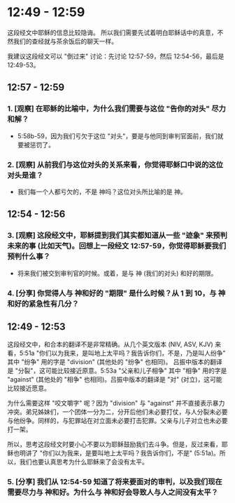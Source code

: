 # 12:49 - 12:59 

这段经文中耶稣的信息比较隐诲。
所以我们需要先试着明白耶稣话中的真意，不然我们的查经就与茶余饭后的聊天一样。

我建议这段经文可以 "倒过来" 讨论：先讨论 12:57-59，然后 12:54-56，最后是 12:49-53。

## 12:57 - 12:59

### 1. [观察] 在耶稣的比喻中，为什么我们需要与这位 "告你的对头" 尽力和解？

* 5:58b-59，因为我们亏欠于这位 "对头"，要是与他同到审判官面前，我们就要被惩罚了。

### 2. [观察] 从前我们与这位对头的关系来看，你觉得耶稣口中说的这位对头是谁？

* 我们每一个人都亏欠的，不是 神吗？这位对头所比喻的是 神。

## 12:54 - 12:56 

### 3. [观察] 这段经文中，耶稣提到我们其实都知道从一些 "迹象" 来预判未来的事 (比如天气)。回想上一段经文 12:57-59，你觉得耶稣要我们预判什么事？

* 将来我们被交到审判官的时候。或着，是与 神 (我们的对头) 和好的期限。

### 4. [分享] 你觉得人与 神和好的 "期限" 是什么时候？从 1 到 10，与 神和好的紧急性有几分？

## 12:49 - 12:53

这段经文中，和合本的翻译不是非常精确。从几个英文版本 (NIV, ASV, KJV) 来看，5:51a "你们以为我来，是叫地上太平吗？我告诉你们，不是，乃是叫人纷争" 其中 "纷争" 用的字是 "division" (其他处的 "纷争" 也相同)。 吕振中版本的翻译是 "分裂"，这可能比较接近原意。5:53a "父亲和儿子相争" 其中 "相争" 用的字是 "against" (其他处的 "相争" 也相同)。吕振中版本的翻译是 "对" (对立)，这可能比较接近愿意。

为什么需要这样 "咬文嚼字" 呢？因为 "division" 与 "against" 并不直接表示暴力冲突。弟兄姊妹们，一个团体一分为二，分开后他们未必要打仗，与人分裂未必要与他纷争。同样的，与犯罪站在对立面未必要打击犯罪。父亲与儿子对立也未必要打一架。

所以，思考这段经文时要小心不要以为耶稣鼓励我们去斗争。但是，反过来看，耶稣也明讲了 "你们以为我来，是要叫地上太平吗？我告诉你们，不是" (5:51a)。所以，我们也要认真思考为什么耶稣来了会没有太平。

### 5. [分享] 我们从 12:54-59 知道了将来要面对的审判，以及我们现在需要尽力与 神和好。为什么与 神和好会导致人与人之间没有太平？
